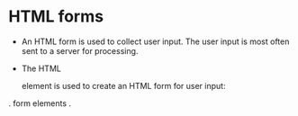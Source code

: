 # HTML forms

- An HTML form is used to collect user input. The user input is most often sent to a server for processing.

- The HTML <form> element is used to create an HTML form for user input:

<form>
.
form elements
.
</form>